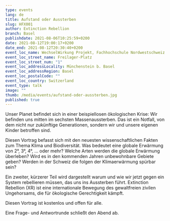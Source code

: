 ```yaml
---
type: events
lang: de
title: Aufstand oder Aussterben
slug: HFX001
author: Extinction Rebellion
branch: Basel
publishdate: 2021-08-06T10:25:59+0200
date: 2021-08-12T19:00:17+0200
date_end: 2021-08-12T20:30:40+0200
event_loc_name: WechselWirkung Projekt, Fachhochschule Nordwestschweiz FHNW
event_loc_street_name: Freilager-Platz
event_loc_street_num: "1"
event_loc_addressLocality: Münchenstein b. Basel
event_loc_addressRegion: Basel
event_loc_postalCode: ""
event_loc_country: Switzerland
event_type: talk
image: ""
thumb: /media/events/aufstand-oder-aussterben.jpg
published: true
---
```

<!--StartFragment-->

Unser Planet befindet sich in einer beispiellosen ökologischen Krise: Wir befinden uns mitten im sechsten Massenaussterben. Das ist ein Notfall, von dem nicht nur zukünftige Generationen, sondern wir und unsere eigenen Kinder betroffen sind.

Diesen Vortrag befasst sich mit den neuesten wissenschaftlichen Fakten zum Thema Klima und Biodiversität. Was bedeutet eine globale Erwärmung von 2°, 3°, 4°, ... oder mehr? Welche Arten werden die globale Erwärmung überleben? Wird es in den kommenden Jahren unbewohnbare Gebiete geben? Werden in der Schweiz die folgen der Klimaerwärmung spürbar sein? 

Ein zweiter, kürzerer Teil wird dargestellt warum und wie wir jetzt gegen ein System rebellieren müssen, das uns ins Aussterben führt. Extinction Rebellion (XR) ist eine internationale Bewegung des gewaltfreien zivilen Ungehorsams, die für ökologische Gerechtigkeit kämpft.

Diesen Vortrag ist kostenlos und offen für alle. 

Eine Frage- und Antwortrunde schließt den Abend ab.



<!--EndFragment-->